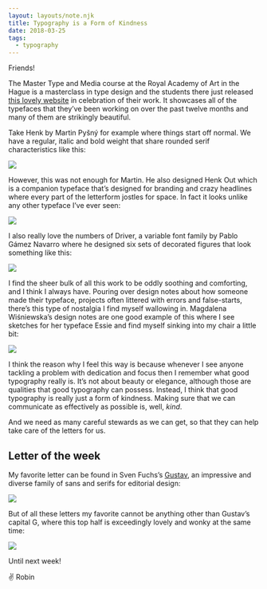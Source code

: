 ```yaml
---
layout: layouts/note.njk
title: Typography is a Form of Kindness
date: 2018-03-25
tags:
  - typography
---
```


Friends!

The Master Type and Media course at the Royal Academy of Art in the Hague is a masterclass in type design and the students there just released [this lovely website](http://typemedia2017.com/index.php) in celebration of their work. It showcases all of the typefaces that they’ve been working on over the past twelve months and many of them are strikingly beautiful.

Take Henk by Martin Pyšný for example where things start off normal. We have a regular, italic and bold weight that share rounded serif characteristics like this:

![](https://buttondown.s3.us-west-2.amazonaws.com/images/412c7ff8-e186-4c35-9eb2-c75d7a3dc118.png)

However, this was not enough for Martin. He also designed Henk Out which is a companion typeface that’s designed for branding and crazy headlines where every part of the letterform jostles for space. In fact it looks unlike any other typeface I’ve ever seen:

![](https://buttondown.s3.us-west-2.amazonaws.com/images/e6f4b856-cbbd-4f2c-9a56-1af176f68946.png)

I also really love the numbers of Driver, a variable font family by Pablo Gámez Navarro where he designed six sets of decorated figures that look something like this:

![](https://buttondown.s3.us-west-2.amazonaws.com/images/b211fff6-3dc0-441d-b003-449a81c3685f.png)

I find the sheer bulk of all this work to be oddly soothing and comforting, and I think I always have. Pouring over design notes about how someone made their typeface, projects often littered with errors and false-starts, there’s this type of nostalgia I find myself wallowing in. Magdalena Wiśniewska’s design notes are one good example of this where I see sketches for her typeface Essie and find myself sinking into my chair a little bit:

![](https://buttondown.s3.us-west-2.amazonaws.com/images/8d87e580-a512-40cb-b357-16c9206c8029.png)

I think the reason why I feel this way is because whenever I see anyone tackling a problem with dedication and focus then I remember what good typography really is. It’s not about beauty or elegance, although those are qualities that good typography can possess. Instead, I think that good typography is really just a form of kindness. Making sure that we can communicate as effectively as possible is, well, _kind_.

And we need as many careful stewards as we can get, so that they can help take care of the letters for us.

## Letter of the week

My favorite letter can be found in Sven Fuchs’s [Gustav](http://typemedia2017.com/sven/), an impressive and diverse family of sans and serifs for editorial design:

![](https://buttondown.s3.us-west-2.amazonaws.com/images/836c9a62-2478-4011-b876-cdfd1befd654.png)

But of all these letters my favorite cannot be anything other than Gustav’s capital G, where this top half is exceedingly lovely and wonky at the same time:

![](https://buttondown.s3.us-west-2.amazonaws.com/images/3313f683-7b65-495d-9525-57356a41aff8.png)

Until next week!

✌️ Robin
